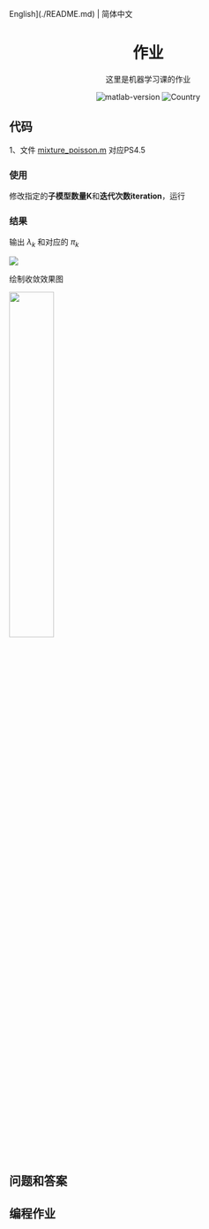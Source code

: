 English](./README.md) | 简体中文

<h1 align="center">作业</h1>
<div align="center">



这里是机器学习课的作业

![matlab-version](https://img.shields.io/badge/matlab-2019b-blue) ![Country](https://img.shields.io/badge/country-China-red)

</div>

## 代码

1、文件 <u>mixture_poisson.m</u> 对应PS4.5

### 使用

修改指定的**子模型数量K**和**迭代次数iteration**，运行

### 结果

输出 $\lambda_k$ 和对应的 $\pi_k$

![](https://img-blog.csdnimg.cn/20191012155910125.png)

绘制收敛效果图

<img src="https://img-blog.csdnimg.cn/20191012155806189.jpg" width="40%">



## 问题和答案



## 编程作业

 

